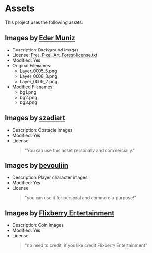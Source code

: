 # Assets

This project uses the following assets:

## Images by [Eder Muniz](https://edermunizz.itch.io/)

- Description: Background images
- License: [Free_Pixel_Art_Forest-license.txt](licenses/Free_Pixel_Art_Forest-license.txt)
- Modified: Yes
- Original Filenames:
  - Layer_0005_5.png
  - Layer_0008_3.png
  - Layer_0009_2.png
- Modified Filenames:
  - bg1.png
  - bg2.png
  - bg3.png

## Images by [szadiart](https://szadiart.itch.io/platformer-fantasy-set1)

- Description: Obstacle images
- Modified: Yes
- License
  > "You can use this asset personally and commercially."

## Images by [bevouliin](https://bevouliin.com/purple-bug-game-asset-sprites/)

- Description: Player character images
- Modified: Yes
- License
  > "you can use it for personal and commercial purpose!"

## Images by [Flixberry Entertainment](https://opengameart.org/content/coin-animation)

- Description: Coin images
- Modified: Yes
- License
  > "no need to credit, if you like credit Flixberry Entertainment"
